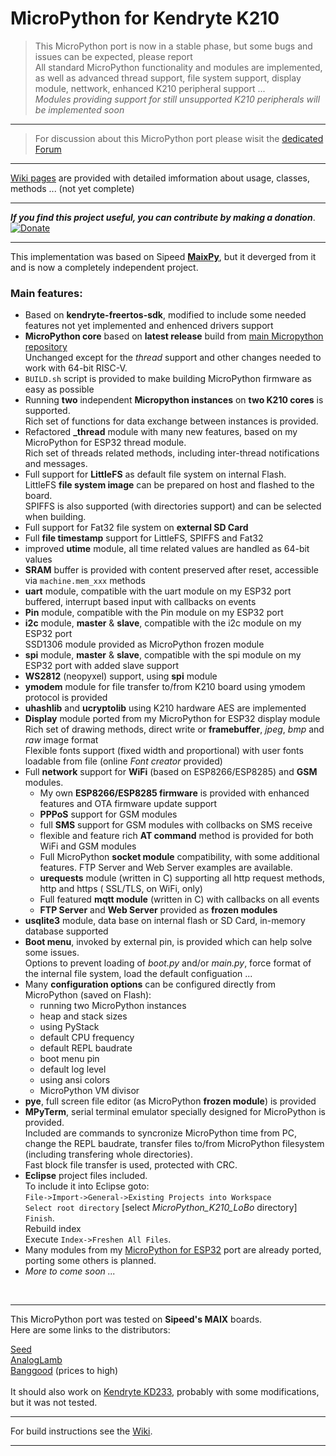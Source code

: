 # MicroPython for Kendryte K210


> This MicroPython port is now in a stable phase, but some bugs and issues can be expected, please report<br>
> All standard MicroPython functionality and modules are implemented, as well as advanced thread support, file system support, display module, nettwork, enhanced K210 peripheral support ...<br>
> *Modules providing support for still unsupported K210 peripherals will be implemented soon*
> 

***

> For discussion about this MicroPython port please wisit the [dedicated Forum](https://loboris.eu/forum/forumdisplay.php?fid=17)

***

[Wiki pages](https://github.com/loboris/MicroPython_K210_LoBo/wiki) are provided with detailed imformation about usage, classes, methods ... (not yet complete)

***

_**If you find this project useful, you can contribute by making a donation**_.&nbsp;&nbsp;[![Donate](https://img.shields.io/badge/Donate-PayPal-green.svg)](https://www.paypal.me/BLovosevic)

***

This implementation was based on Sipeed [**MaixPy**](https://github.com/sipeed/MaixPy), but it deverged from it and is now a completely independent project.<br>

### Main features:

* Based on **kendryte-freertos-sdk**, modified to include some needed features not yet implemented and enhenced drivers support
* **MicroPython core** based on **latest release** build from [main Micropython repository](https://github.com/micropython/micropython)<br>Unchanged except for the *thread* support and other changes needed to work with 64-bit RISC-V.
* `BUILD.sh` script is provided to make building MicroPython firmware as easy as possible
* Running **two** independent **Micropython instances** on **two K210 cores** is supported.<br>Rich set of functions for data exchange between instances is provided.
* Refactored **_thread** module with many new features, based on my MicroPython for ESP32 thread module.<br>
Rich set of threads related methods, including inter-thread notifications and messages.
* Full support for **LittleFS** as default file system on internal Flash.<br>
LittleFS **file system image** can be prepared on host and flashed to the board.<br>
SPIFFS is also supported (with directories support) and can be selected when building.
* Full support for Fat32 file system on **external SD Card**
* Full **file timestamp** support for LittleFS, SPIFFS and Fat32
* improved **utime** module, all time related values are handled as 64-bit values
* **SRAM** buffer is provided with content preserved after reset, accessible via `machine.mem_xxx` methods
* **uart** module, compatible with the uart module on my ESP32 port<br>buffered, interrupt based input with callbacks on events
* **Pin** module, compatible with the Pin module on my ESP32 port
* **i2c** module, **master** & **slave**, compatible with the i2c module on my ESP32 port<br>SSD1306 module provided as MicroPython frozen module
* **spi** module, **master** & **slave**, compatible with the spi module on my ESP32 port with added slave support
* **WS2812** (neopyxel) support, using **spi** module
* **ymodem** module for file transfer to/from K210 board using ymodem protocol is provided
* **uhashlib** and **ucryptolib** using K210 hardware AES are implemented
* **Display** module ported from my MicroPython for ESP32 display module<br>Rich set of drawing methods, direct write or **framebuffer**, *jpeg*, *bmp* and *raw* image format<br>Flexible fonts support (fixed width and proportional) with user fonts loadable from file (online *Font creator* provided)
* Full **network** support for **WiFi** (based on ESP8266/ESP8285) and **GSM** modules.
  * My own **ESP8266/ESP8285 firmware** is provided with enhanced features and OTA firmware update support
  * **PPPoS** support for GSM modules
  * full **SMS** support for GSM modules with collbacks on SMS receive
  * flexible and feature rich **AT command** method is provided for both WiFi and GSM modules
  * Full MicroPython **socket module** compatibility, with some additional features. FTP Server and Web Server examples are available.
  * **urequests** module (written in C) supporting all http request methods, http and https ( SSL/TLS, on WiFi, only)
  * Full featured **mqtt module** (written in C) with callbacks on all events
  * **FTP Server** and **Web Server** provided as **frozen modules**
* **usqlite3** module, data base on internal flash or SD Card, in-memory database supported
* **Boot menu**, invoked by external pin, is provided which can help solve some issues.<br>Options to prevent loading of *boot.py* and/or *main.py*, force format of the internal file system, load the default configuation ...
* Many **configuration options** can be configured directly from MicroPython (saved on Flash):
  * running two MicroPython instances
  * heap and stack sizes
  * using PyStack
  * default CPU frequency
  * default REPL baudrate
  * boot menu pin
  * default log level
  * using ansi colors
  * MicroPython VM divisor
* **pye**, full screen file editor (as MicroPython **frozen module**) is provided
* **MPyTerm**, serial terminal emulator specially designed for MicroPython is provided.<br>
Included are commands to syncronize MicroPython time from PC, change the REPL baudrate, transfer files to/from MicroPython filesystem (including transfering whole directories).<br>Fast block file transfer is used, protected with CRC.
* **Eclipse** project files included.<br>To include it into Eclipse goto:<br> `File->Import->General->Existing Projects into Workspace`<br>`Select root directory` [select *MicroPython_K210_LoBo* directory]<br>`Finish`.<br>Rebuild index<br>Execute `Index->Freshen All Files`.
* Many modules from my [MicroPython for ESP32](https://github.com/loboris/MicroPython_ESP32_psRAM_LoBo/wiki) port are already ported, porting some others is planned.
* _More to come soon ..._

<br>

***

This MicroPython port was tested on **Sipeed's MAIX** boards.<br>
Here are some links to the distributors:

[Seed](https://www.seeedstudio.com/sipeed)<br>
[AnalogLamb](https://www.analoglamb.com/product/sipeed-maix-bit-for-risc-v-aiiot-with-lcdcamera-development-board/)<br>
[Banggood](https://www.banggood.com/search/sipeed.html?sbc=1) (prices to high)<br><br>
It should also work on [Kendryte KD233](https://www.analoglamb.com/product/dual-core-risc-v-64bit-k210-ai-board-kendryte-kd233/), probably with some modifications, but it was not tested.

---

For build instructions see the [Wiki](https://github.com/loboris/MicroPython_K210_LoBo/wiki/build).

---
